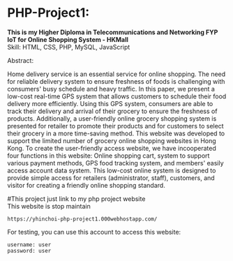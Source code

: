 # PHP-Project1:
<b>This is my Higher Diploma in Telecommunications and Networking FYP</b><br>
<b>IoT for Online Shopping System - HKMall</b><br>
Skill: HTML, CSS, PHP, MySQL, JavaScript<br>

Abstract:<br>

Home delivery service is an essential service for online shopping. The need for reliable delivery system to ensure freshness of foods is challenging with consumers' busy schedule and heavy traffic. In this paper, we present a low-cost real-time GPS system that allows customers to schedule their food delivery more efficiently. Using this GPS system, consumers are able to track their delivery and arrival of their grocery to ensure the freshness of products. Additionally, a user-friendly online grocery shopping system is presented for retailer to promote their products and for customers to select their grocery in a more time-saving method. This website was developed to support the limited number of grocery online shopping websites in Hong Kong. To create the user-friendly access website, we have incooperated four functions in this website: Online shopping cart, system to support various payment methods, GPS food tracking system, and members' easily access account data system. This low-cost online system is designed to provide simple access for retailers (administrator, staff), customers, and visitor for creating a friendly online shopping standard.

#This project just link to my php project website<br>
This website is stop maintain

```
https://yhinchoi-php-project1.000webhostapp.com/
```
For testing, you can use this account to access this website:
```
username: user
password: user
```
